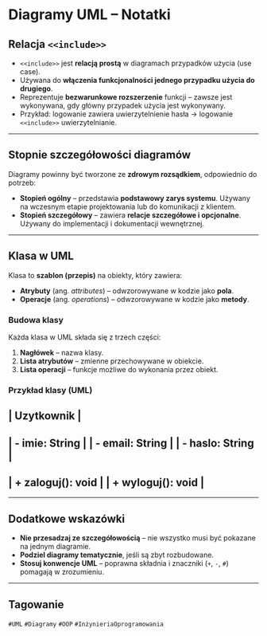 # Diagramy UML – Notatki

## Relacja `<<include>>`
- `<<include>>` jest **relacją prostą** w diagramach przypadków użycia (use case).
- Używana do **włączenia funkcjonalności jednego przypadku użycia do drugiego**.
- Reprezentuje **bezwarunkowe rozszerzenie** funkcji – zawsze jest wykonywana, gdy główny przypadek użycia jest wykonywany.
- Przykład: logowanie zawiera uwierzytelnienie hasła → logowanie `<<include>>` uwierzytelnianie.

---

## Stopnie szczegółowości diagramów
Diagramy powinny być tworzone ze **zdrowym rozsądkiem**, odpowiednio do potrzeb:
- **Stopień ogólny** – przedstawia **podstawowy zarys systemu**. Używany na wczesnym etapie projektowania lub do komunikacji z klientem.
- **Stopień szczegółowy** – zawiera **relacje szczegółowe i opcjonalne**. Używany do implementacji i dokumentacji wewnętrznej.

---

## Klasa w UML
Klasa to **szablon (przepis)** na obiekty, który zawiera:
- **Atrybuty** (ang. *attributes*) – odwzorowywane w kodzie jako **pola**.
- **Operacje** (ang. *operations*) – odwzorowywane w kodzie jako **metody**.

### Budowa klasy
Każda klasa w UML składa się z trzech części:
1. **Nagłówek** – nazwa klasy.
2. **Lista atrybutów** – zmienne przechowywane w obiekcie.
3. **Lista operacji** – funkcje możliwe do wykonania przez obiekt.

### Przykład klasy (UML)
## | Uzytkownik |

## | - imie: String | | - email: String | | - haslo: String |

## | + zaloguj(): void | | + wyloguj(): void |



---

## Dodatkowe wskazówki
- **Nie przesadzaj ze szczegółowością** – nie wszystko musi być pokazane na jednym diagramie.
- **Podziel diagramy tematycznie**, jeśli są zbyt rozbudowane.
- **Stosuj konwencje UML** – poprawna składnia i znaczniki (`+`, `-`, `#`) pomagają w zrozumieniu.

---

## Tagowanie
`#UML` `#Diagramy` `#OOP` `#InżynieriaOprogramowania`
